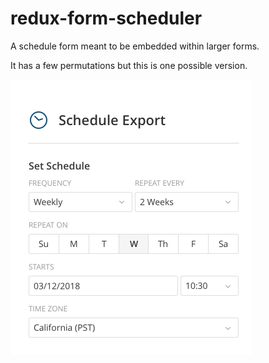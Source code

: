 # redux-form-scheduler

A schedule form meant to be embedded within larger forms.

It has a few permutations but this is one possible version.

![Alt text](redux-form-scheduler.png?raw=true "Title")

